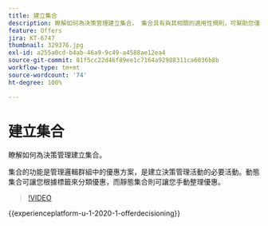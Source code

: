 ```yaml
---
title: 建立集合
description: 瞭解如何為決策管理建立集合。 集合具有與其相關的適用性規則，可幫助您僅向相關客戶顯示。
feature: Offers
jira: KT-6747
thumbnail: 329376.jpg
exl-id: a255a0cd-b4ab-46a9-9c49-a4588ae12ea4
source-git-commit: 81f5cc22d46f89ee1c7164a92988311ca6036b8b
workflow-type: tm+mt
source-wordcount: '74'
ht-degree: 100%

---
```


# 建立集合

瞭解如何為決策管理建立集合。

集合的功能是管理邏輯群組中的優惠方案，是建立決策管理活動的必要活動。動態集合可讓您根據標籤來分類優惠，而靜態集合則可讓您手動整理優惠。

>[!VIDEO](https://video.tv.adobe.com/v/329376?quality=12&learn=on)

{{experienceplatform-u-1-2020-1-offerdecisioning}}